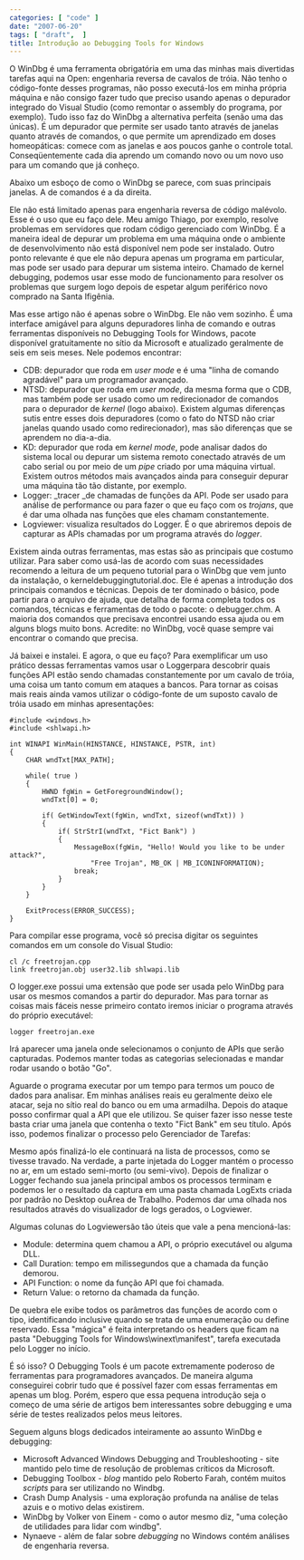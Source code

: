 ```yaml
---
categories: [ "code" ]
date: "2007-06-20"
tags: [ "draft",  ]
title: Introdução ao Debugging Tools for Windows
---
```

O WinDbg é uma ferramenta obrigatória em uma das minhas mais divertidas tarefas aqui na Open: engenharia reversa de cavalos de tróia. Não tenho o código-fonte desses programas, não posso executá-los em minha própria máquina e não consigo fazer tudo que preciso usando apenas o depurador integrado do Visual Studio (como remontar o assembly do programa, por exemplo). Tudo isso faz do WinDbg a alternativa perfeita (senão uma das únicas). É um depurador que permite ser usado tanto através de janelas quanto através de comandos, o que permite um aprendizado em doses homeopáticas: comece com as janelas e aos poucos ganhe o controle total. Conseqüentemente cada dia aprendo um comando novo ou um novo uso para um comando que já conheço.

Abaixo um esboço de como o WinDbg se parece, com suas principais janelas. A de comandos é a da direita.


Ele não está limitado apenas para engenharia reversa de código malévolo. Esse é o uso que eu faço dele. Meu amigo Thiago, por exemplo, resolve problemas em servidores que rodam código gerenciado com WinDbg. É a maneira ideal de depurar um problema em uma máquina onde o ambiente de desenvolvimento não está disponível nem pode ser instalado. Outro ponto relevante é que ele não depura apenas um programa em particular, mas pode ser usado para depurar um sistema inteiro. Chamado de kernel debugging, podemos usar esse modo de funcionamento para resolver os problemas que surgem logo depois de espetar algum periférico novo comprado na Santa Ifigênia.

Mas esse artigo não é apenas sobre o WinDbg. Ele não vem sozinho. É uma interface amigável para alguns depuradores linha de comando e outras ferramentas disponíveis no Debugging Tools for Windows, pacote disponível gratuitamente no sítio da Microsoft e atualizado geralmente de seis em seis meses. Nele podemos encontrar:

  * CDB: depurador que roda em _user mode_ e é uma "linha de comando agradável" para um programador avançado.
  * NTSD: depurador que roda em _user mode_, da mesma forma que o CDB, mas também pode ser usado como um redirecionador de comandos para o depurador de _kernel_ (logo abaixo). Existem algumas diferenças sutis entre esses dois depuradores (como o fato do NTSD não criar janelas quando usado como redirecionador), mas são diferenças que se aprendem no dia-a-dia.
  * KD: depurador que roda em _kernel mode_, pode analisar dados do sistema local ou depurar um sistema remoto conectado através de um cabo serial ou por meio de um _pipe_ criado por uma máquina virtual. Existem outros métodos mais avançados ainda para conseguir depurar uma máquina tão tão distante, por exemplo.
  * Logger: _tracer _de chamadas de funções da API. Pode ser usado para análise de performance ou para fazer o que eu faço com os _trojans_, que é dar uma olhada nas funções que eles chamam constantemente.
  * Logviewer: visualiza resultados do Logger. É o que abriremos depois de capturar as APIs chamadas por um programa através do _logger_.

Existem ainda outras ferramentas, mas estas são as principais que costumo utilizar. Para saber como usá-las de acordo com suas necessidades recomendo a leitura de um pequeno tutorial para o WinDbg que vem junto da instalação, o kerneldebuggingtutorial.doc. Ele é apenas a introdução dos principais comandos e técnicas. Depois de ter dominado o básico, pode partir para o arquivo de ajuda, que detalha de forma completa todos os comandos, técnicas e ferramentas de todo o pacote: o debugger.chm. A maioria dos comandos que precisava encontrei usando essa ajuda ou em alguns blogs muito bons. Acredite: no WinDbg, você quase sempre vai encontrar o comando que precisa.

Já baixei e instalei. E agora, o que eu faço? Para exemplificar um uso prático dessas ferramentas vamos usar o Loggerpara descobrir quais funções API estão sendo chamadas constantemente por um cavalo de tróia, uma coisa um tanto comum em ataques a bancos. Para tornar as coisas mais reais ainda vamos utilizar o código-fonte de um suposto cavalo de tróia usado em minhas apresentações:

    #include <windows.h>
    #include <shlwapi.h>
    
    int WINAPI WinMain(HINSTANCE, HINSTANCE, PSTR, int)
    {
    	CHAR wndTxt[MAX_PATH];
    
    	while( true )
    	{
    		HWND fgWin = GetForegroundWindow();
    		wndTxt[0] = 0;
    
    		if( GetWindowText(fgWin, wndTxt, sizeof(wndTxt)) )
    		{
    			if( StrStrI(wndTxt, "Fict Bank") )
    			{
    				MessageBox(fgWin, "Hello! Would you like to be under attack?",
    					"Free Trojan", MB_OK | MB_ICONINFORMATION);
    				break;
    			}
    		}
    	}
    
    	ExitProcess(ERROR_SUCCESS);
    } 

Para compilar esse programa, você só precisa digitar os seguintes comandos em um console do Visual Studio:

    cl /c freetrojan.cpp
    link freetrojan.obj user32.lib shlwapi.lib

O logger.exe possui uma extensão que pode ser usada pelo WinDbg para usar os mesmos comandos a partir do depurador. Mas para tornar as coisas mais fáceis nesse primeiro contato iremos iniciar o programa através do próprio executável:

    logger freetrojan.exe

Irá aparecer uma janela onde selecionamos o conjunto de APIs que serão capturadas. Podemos manter todas as categorias selecionadas e mandar rodar usando o botão "Go".

Aguarde o programa executar por um tempo para termos um pouco de dados para analisar. Em minhas análises reais eu geralmente deixo ele atacar, seja no sítio real do banco ou em uma armadilha. Depois do ataque posso confirmar qual a API que ele utilizou. Se quiser fazer isso nesse teste basta criar uma janela que contenha o texto "Fict Bank" em seu título. Após isso, podemos finalizar o processo pelo Gerenciador de Tarefas:

Mesmo após finalizá-lo ele continuará na lista de processos, como se tivesse travado. Na verdade, a parte injetada do Logger mantém o processo no ar, em um estado semi-morto (ou semi-vivo). Depois de finalizar o Logger fechando sua janela principal ambos os processos terminam e podemos ler o resultado da captura em uma pasta chamada LogExts criada por padrão no Desktop ouÁrea de Trabalho. Podemos dar uma olhada nos resultados através do visualizador de logs gerados, o Logviewer.

Algumas colunas do Logviewersão tão úteis que vale a pena mencioná-las:

  * Module: determina quem chamou a API, o próprio executável ou alguma DLL.
  * Call Duration: tempo em milissegundos que a chamada da função demorou.
  * API Function: o nome da função API que foi chamada.
  * Return Value: o retorno da chamada da função.

De quebra ele exibe todos os parâmetros das funções de acordo com o tipo, identificando inclusive quando se trata de uma enumeração ou define reservado. Essa "mágica" é feita interpretando os headers que ficam na pasta "Debugging Tools for Windows\winext\manifest", tarefa executada pelo Logger no início.

É só isso? O Debugging Tools é um pacote extremamente poderoso de ferramentas para programadores avançados. De maneira alguma conseguirei cobrir tudo que é possível fazer com essas ferramentas em apenas um blog. Porém, espero que essa pequena introdução seja o começo de uma série de artigos bem interessantes sobre debugging e uma série de testes realizados pelos meus leitores.

Seguem alguns blogs dedicados inteiramente ao assunto WinDbg e debugging:

    
  * Microsoft Advanced Windows Debugging and Troubleshooting - site mantido pelo time de resolução de problemas críticos da Microsoft.
  * Debugging Toolbox - _blog_ mantido pelo Roberto Farah, contém muitos _scripts_ para ser utilizando no Windbg.
  * Crash Dump Analysis - uma exploração profunda na análise de telas azuis e o motivo delas existirem.
  * WinDbg by Volker von Einem - como o autor mesmo diz, "uma coleção de utilidades para lidar com windbg".
  * Nynaeve - além de falar sobre _debugging_ no Windows contém análises de engenharia reversa.
